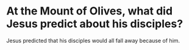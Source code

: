 # At the Mount of Olives, what did Jesus predict about his disciples?

Jesus predicted that his disciples would all fall away because of him.
